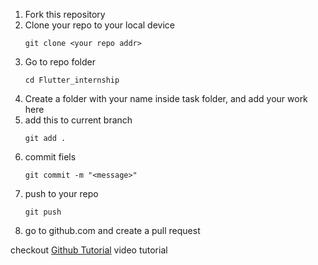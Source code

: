 
1. Fork this repository
2. Clone your repo to your local device
    ~~~
    git clone <your repo addr>
    ~~~
3. Go to repo folder
    ```
    cd Flutter_internship
    ```
6. Create a folder with your name inside task folder, and add your work here
7. add this to current branch
    ```
    git add .
    ```
8. commit fiels
    ```
    git commit -m "<message>"
    ```
9. push to your repo
    ```
    git push
    ```
10. go to github.com and create a pull request

checkout [Github Tutorial](https://www.youtube.com/watch?v=8lGpZkjnkt4) video tutorial